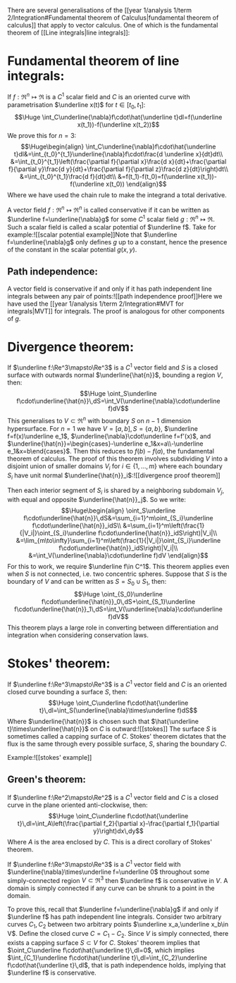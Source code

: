 There are several generalisations of the [[year 1/analysis 1/term 2/Integration#Fundamental theorem of Calculus|fundamental theorem of calculus]] that apply to vector calculus. One of which is the fundamental theorem of [[Line integrals|line integrals]]:

# Fundamental theorem of line integrals:

If $f:\Re^n\mapsto\Re$ is a $C^1$ scalar field and $C$ is an oriented curve with parametrisation $\underline x(t)$ for $t\in[t_0,t_1]$:$$\Huge \int_C\underline{\nabla}f\cdot\hat{\underline t}dl=f(\underline x(t_1))-f(\underline x(t_2))$$We prove this for $n=3$:$$\Huge\begin{align} \int_C\underline{\nabla}f\cdot\hat{\underline t}dl&=\int_{t_0}^{t_1}\underline{\nabla}f\cdot\frac{d \underline x}{dt}dt\\
&=\int_{t_0}^{t_1}\left(\frac{\partial f}{\partial x}\frac{d x}{dt}+\frac{\partial f}{\partial y}\frac{d y}{dt}+\frac{\partial f}{\partial z}\frac{d z}{dt}\right)dt\\
&=\int_{t_0}^{t_1}\frac{d f}{dt}dt\\
&=f(t_1)-f(t_0)=f(\underline x(t_1))-f(\underline x(t_0))
\end{align}$$Where we have used the chain rule to make the integrand a total derivative.

A vector field $f:\Re^n\mapsto\Re^n$ is called conservative if it can be written as $\underline f=\underline{\nabla}g$ for some $C^1$ scalar field $g:\Re^n\mapsto\Re$. Such a scalar field is called a scalar potential of $\underline f$. Take for example:![[scalar potential example]]Note that $\underline f=\underline{\nabla}g$ only defines $g$ up to a constant, hence the presence of the constant in the scalar potential $g(x,y)$.

## Path independence:
A vector field is conservative if and only if it has path independent line integrals between any pair of points:![[path independence proof]]Here we have used the [[year 1/analysis 1/term 2/Integration#MVT for integrals|MVT]] for integrals. The proof is analogous for other components of $g$.

# Divergence theorem:

If $\underline f:\Re^3\mapsto\Re^3$ is a $C^1$ vector field and $S$ is a closed surface with outwards normal $\underline{\hat{n}}$, bounding a region $V$, then:$$\Huge \oint_S\underline f\cdot\underline{\hat{n}}\,dS=\int_V(\underline{\nabla}\cdot\underline f)dV$$This generalises to $V\subset\Re^n$ with boundary $S$ on $n-1$ dimension hypersurface. For $n=1$ we have $V=[a,b],S=\{a,b\}$, $\underline f=f(x)\underline e_1$, $\underline{\nabla}\cdot\underline f=f'(x)$, and $\underline{\hat{n}}=\begin{cases}-\underline e_1&x=a\\-\underline e_1&x=b\end{cases}$. Then this reduces to $f(b)-f(a)$, the fundamental theorem of calculus. The proof of this theorem involves subdividing $V$ into a disjoint union of smaller domains $V_i$ for $i\in\{1,\dots,m\}$ where each boundary $S_i$ have unit normal $\underline{\hat{n}}_i$:![[divergence proof theorem]]

Then each interior segment of $S_i$ is shared by a neighboring subdomain $V_j$, with equal and opposite $\underline{\hat{n}}_j$. So we write:$$\Huge\begin{align} 
\oint_S\underline f\cdot\underline{\hat{n}}\,dS&=\sum_{i=1}^m\oint_{S_i}\underline f\cdot\underline{\hat{n}}_idS\\
&=\sum_{i=1}^m\left(\frac{1}{|V_i|}\oint_{S_i}\underline f\cdot\underline{\hat{n}}_idS\right)|V_i|\\
&=\lim_{m\to\infty}\sum_{i=1}^m\left(\frac{1}{|V_i|}\oint_{S_i}\underline f\cdot\underline{\hat{n}}_idS\right)|V_i|\\
&=\int_V(\underline{\nabla}\cdot\underline f)dV
\end{align}$$For this to work, we require $\underline f\in C^1$. This theorem applies even when $S$ is not connected, i.e. two concentric spheres. Suppose that $S$ is the boundary of $V$ and can be written as $S=S_0\cup S_1$, then:$$\Huge \oint_{S_0}\underline f\cdot\underline{\hat{n}}_0\,dS+\oint_{S_1}\underline f\cdot\underline{\hat{n}}_1\,dS=\int_V(\underline{\nabla}\cdot\underline f)dV$$This theorem plays a large role in converting between differentiation and integration when considering conservation laws.

# Stokes' theorem:

If $\underline f:\Re^3\mapsto\Re^3$ is a $C^1$ vector field and $C$ is an oriented closed curve bounding a surface $S$, then:$$\Huge \oint_C\underline f\cdot\hat{\underline t}\,dl=\int_S(\underline{\nabla}\times\underline f)dS$$Where $\underline{\hat{n}}$ is chosen such that $\hat{\underline t}\times\underline{\hat{n}}$ on $C$ is outward:![[stokes]]
The surface $S$ is sometimes called a capping surface of $C$. Stokes' theorem dictates that the flux is the same through every possible surface, $S$, sharing the boundary $C$.

Example:![[stokes' example]]
## Green's theorem:
If $\underline f:\Re^2\mapsto\Re^2$ is a $C^1$ vector field and $C$ is a closed curve in the plane oriented anti-clockwise, then:$$\Huge \oint_C\underline f\cdot\hat{\underline t}\,dl=\int_A\left(\frac{\partial f_2}{\partial x}-\frac{\partial f_1}{\partial y}\right)dx\,dy$$Where $A$ is the area enclosed by $C$. This is a direct corollary of Stokes' theorem.


If $\underline f:\Re^3\mapsto\Re^3$ is a $C^1$ vector field with $\underline{\nabla}\times\underline f=\underline 0$ throughout some simply-connected region $V\subset\Re^3$ then $\underline f$ is conservative in $V$. A domain is simply connected if any curve can be shrunk to a point in the domain.

To prove this, recall that $\underline f=\underline{\nabla}g$ if and only if $\underline f$ has path independent line integrals. Consider two arbitrary curves $C_1,C_2$ between two arbitrary points $\underline x_a,\underline x_b\in V$. Define the closed curve $C=C_1-C_2$. Since $V$ is simply connected, there exists a capping surface $S\subset V$ for $C$. Stokes' theorem implies that $\oint_C\underline f\cdot\hat{\underline t}\,dl=0$, which implies $\int_{C_1}\underline f\cdot\hat{\underline t}\,dl=\int_{C_2}\underline f\cdot\hat{\underline t}\,dl$, that is path independence holds, implying that $\underline f$ is conservative.